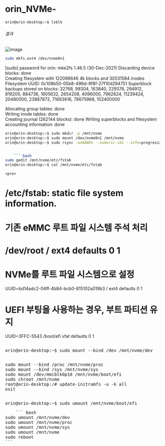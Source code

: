 # orin_NVMe-


```bash
orin@orin-desktop:~$ lsblk
```

######	 결과
	
![image](https://github.com/user-attachments/assets/df9ebaf8-8c62-4265-8f31-6dd29389ffa9)


	
```bash
sudo mkfs.ext4 /dev/nvme0n1
```

[sudo] password for orin: 
mke2fs 1.46.5 (30-Dec-2021)
Discarding device blocks: done                            
Creating filesystem with 122096646 4k blocks and 30531584 inodes
Filesystem UUID: 0c108b50-05b8-496d-9f8f-27f10d294751
Superblock backups stored on blocks: 
	32768, 98304, 163840, 229376, 294912, 819200, 884736, 1605632, 2654208, 
	4096000, 7962624, 11239424, 20480000, 23887872, 71663616, 78675968, 
	102400000

Allocating group tables: done                            
Writing inode tables: done                            
Creating journal (262144 blocks): done
Writing superblocks and filesystem accounting information: done     

	
``` bash
orin@orin-desktop:~$ sudo mkdir -p /mnt/nvme
orin@orin-desktop:~$ sudo mount /dev/nvme0n1 /mnt/nvme
orin@orin-desktop:~$ sudo rsync -axHAWXS --numeric-ids --info=progress2 / /mnt/nvme


	``` bash
sudo gedit /mnt/nvme/etc/fstab
orin@orin-desktop:~$ cat /mnt/nvme/etc/fstab
```
	<pre>
# /etc/fstab: static file system information.
#
# <file system> <mount point> <type> <options> <dump> <pass>
# 기존 eMMC 루트 파일 시스템 주석 처리
# /dev/root            /                     ext4           defaults                                     0 1
# NVMe를 루트 파일 시스템으로 설정
UUID=bd14adc2-04ff-4b84-bcb0-815102a019b3 / ext4 defaults 0 1
# UEFI 부팅을 사용하는 경우, 부트 파티션 유지
UUID=3FFC-5543 /boot/efi vfat defaults 0 1
<pre>
	
orin@orin-desktop:~$ sudo mount --bind /dev /mnt/nvme/dev

<pre>
sudo mount --bind /proc /mnt/nvme/proc
sudo mount --bind /sys /mnt/nvme/sys
sudo mount /dev/mmcblk0p10 /mnt/nvme/boot/efi
sudo chroot /mnt/nvme
root@orin-desktop:/# update-initramfs -u -k all
exit
<pre>

orin@orin-desktop:~$ sudo umount /mnt/nvme/boot/efi
<pre>
	``` bash
sudo umount /mnt/nvme/dev
sudo umount /mnt/nvme/proc
sudo umount /mnt/nvme/sys
sudo umount /mnt/nvme
sudo reboot
```


